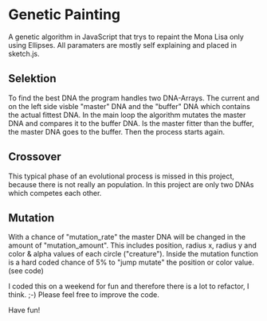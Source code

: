 # Genetic Painting
A genetic algorithm in JavaScript that trys to repaint the Mona Lisa only using Ellipses.
All paramaters are mostly self explaining and placed in sketch.js.

## Selektion
To find the best DNA the program handles two DNA-Arrays. The current and on the left side visble "master" DNA and the
"buffer" DNA which contains the actual fittest DNA.
In the main loop the algorithm mutates the master DNA and compares it to the buffer DNA.
Is the master fitter than the buffer, the master DNA goes to the buffer.
Then the process starts again.

## Crossover
This typical phase of an evolutional process is missed in this project, because there is not really an population. In this project are only two DNAs which competes each other.

## Mutation
With a chance of "mutation_rate" the master DNA will be changed in the amount of "mutation_amount". This includes position, radius x, radius y and color & alpha values of each circle ("creature"). Inside the mutation function is a hard coded chance of 5% to "jump mutate" the position or color value. (see code)

I coded this on a weekend for fun and therefore there is a lot to refactor, I think. ;-) Please feel free to improve the code. 

Have fun!
